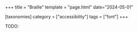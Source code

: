 +++
title = "Braille"
template = "page.html"
date="2024-05-01"

[taxonomies]
category = ["accessibility"]
tags = ["font"]
+++

TODO:

